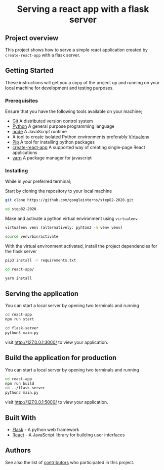 <h1 align="center">Serving a react app with a flask server</h1>

## Project overview

This project shows how to serve a simple react application created by `create-react-app` with a flask server.

## Getting Started

These instructions will get you a copy of the project up and running on your local machine for development and testing purposes.

### Prerequisites

Ensure that you have the following tools available on your machine;

- [Git](https://git-scm.com/) A distributed version control system
- [Python](https://www.python.org/) A general purpose programming language
- [node](https://nodejs.org/en/) A JavaScript runtime
- A tool to create isolated Python environments preferably [Virtualenv](https://virtualenv.pypa.io/en/stable/)
- [Pip](https://pypi.org/project/pip/) A tool for installing python packages
- [create-react-app](https://create-react-app.dev/) A supported way of creating single-page React applications
- [yarn](https://www.npmjs.com/package/yarn) A package manager for javascript

### Installing

While in your preferred terminal;

Start by cloning the repository to your local machine

```bash
git clone https://github.com/googleinterns/step82-2020.git

cd step82-2020
```

Make and activate a python virtual environment using `virtualenv`

```bash
virtualenv venv (alternatively: pyhton3 -m venv venv)

source venv/bin/activate
```

With the virtual environment activated, install the project dependencies for the flask server

```bash
pip3 install -r requirements.txt
```

```bash
cd react-app/
```

```bash
yarn install
```

## Serving the application

You can start a local server by opening two terminals and running

```bash
cd react-app
npm run start
```

```bash
cd flask-server
python3 main.py
```

visit http://127.0.0.1:3000/ to view your application.

## Build the application for production
You can start a local server by opening two terminals and running

```bash
cd react-app
npm run build
cd ../flask-server
python3 main.py
```
visit http://127.0.0.1:5000/ to view your application.

## Built With

- [Flask](http://flask.palletsprojects.com/en/1.1.x/) - A python web framework
- [React](https://reactjs.org/) - A JavaScript library for building user interfaces

## Authors

See also the list of [contributors](https://github.com/learningdollars/sushan-reactapp-flask/graphs/contributors) who participated in this project.
